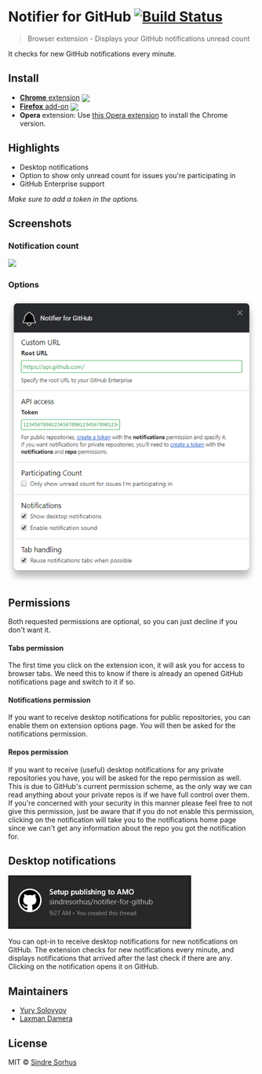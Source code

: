 # Notifier for GitHub [![Build Status](https://travis-ci.org/sindresorhus/notifier-for-github.svg?branch=master)](https://travis-ci.org/sindresorhus/notifier-for-github)

[link-cws]: https://chrome.google.com/webstore/detail/notifier-for-github/lmjdlojahmbbcodnpecnjnmlddbkjhnn "Version published on Chrome Web Store"
[link-amo]: https://addons.mozilla.org/en-US/firefox/addon/nfg/ "Version published on Mozilla Add-ons"

> Browser extension - Displays your GitHub notifications unread count

It checks for new GitHub notifications every minute.


## Install

- [**Chrome** extension][link-cws] [<img valign="middle" src="https://img.shields.io/chrome-web-store/v/lmjdlojahmbbcodnpecnjnmlddbkjhnn.svg?label=%20">][link-cws]
- [**Firefox** add-on][link-amo] [<img valign="middle" src="https://img.shields.io/amo/v/nfg.svg?label=%20">][link-amo]
- **Opera** extension: Use [this Opera extension](https://addons.opera.com/en/extensions/details/download-chrome-extension-9/) to install the Chrome version.


## Highlights

- Desktop notifications
- Option to show only unread count for issues you're participating in
- GitHub Enterprise support

*Make sure to add a token in the options.*

## Screenshots

### Notification count
![](media/screenshot.png)

### Options
![](media/screenshot-options.png)


## Permissions

Both requested permissions are optional, so you can just decline if you don't want it.

#### Tabs permission

The first time you click on the extension icon, it will ask you for access to browser tabs. We need this to know if there is already an opened GitHub notifications page and switch to it if so.

#### Notifications permission

If you want to receive desktop notifications for public repositories, you can enable them on extension options page. You will then be asked for the notifications permission.

#### Repos permission

If you want to receive (useful) desktop notifications for any private repositories you have, you will be asked for the repo permission as well. This is due to GitHub's current permission scheme, as the only way we can read anything about your private repos is if we have full control over them. If you're concerned with your security in this manner please feel free to not give this permission, just be aware that if you do not enable this permission, clicking on the notification will take you to the notifications home page since we can't get any information about the repo you got the notification for.


## Desktop notifications

![](media/screenshot-notification.png)

You can opt-in to receive desktop notifications for new notifications on GitHub. The extension checks for new notifications every minute, and displays notifications that arrived after the last check if there are any. Clicking on the notification opens it on GitHub.


## Maintainers

- [Yury Solovyov](https://github.com/YurySolovyov)
- [Laxman Damera](https://github.com/notlmn)


## License

MIT © [Sindre Sorhus](https://sindresorhus.com)
